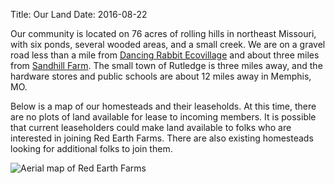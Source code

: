 Title: Our Land
Date: 2016-08-22

Our community is located on 76 acres of rolling hills in northeast Missouri, with six ponds, several wooded areas, and a small creek. We are on a gravel road less than a mile from [Dancing Rabbit Ecovillage](http://www.dancingrabbit.org/) and about three miles from [Sandhill Farm](http://www.sandhillfarm.org/). The small town of Rutledge is three miles away, and the hardware stores and public schools are about 12 miles away in Memphis, MO.

Below is a map of our homesteads and their leaseholds. At this time, there are no plots of land available for lease to incoming members. It is possible that current leaseholders could make land available to folks who are interested in joining Red Earth Farms. There are also existing homesteads looking for additional folks to join them.

![Aerial map of Red Earth Farms]({filename}images/ref_map.jpg)
